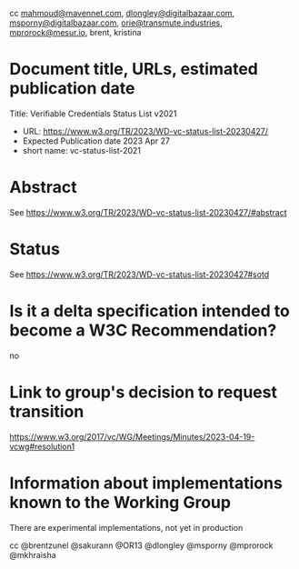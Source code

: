 cc mahmoud@mavennet.com, dlongley@digitalbazaar.com, msporny@digitalbazaar.com, orie@transmute.industries, mprorock@mesur.io, brent, kristina



# Document title, URLs, estimated publication date

Title: Verifiable Credentials Status List v2021
- URL: https://www.w3.org/TR/2023/WD-vc-status-list-20230427/
- Expected Publication date 2023 Apr 27
- short name: vc-status-list-2021

# Abstract
See https://www.w3.org/TR/2023/WD-vc-status-list-20230427/#abstract

# Status
See https://www.w3.org/TR/2023/WD-vc-status-list-20230427#sotd

# Is it a delta specification intended to become a W3C Recommendation?
no

# Link to group's decision to request transition
https://www.w3.org/2017/vc/WG/Meetings/Minutes/2023-04-19-vcwg#resolution1

# Information about implementations known to the Working Group
There are experimental implementations, not yet in production

cc @brentzunel @sakurann @OR13 @dlongley @msporny @mprorock @mkhraisha
